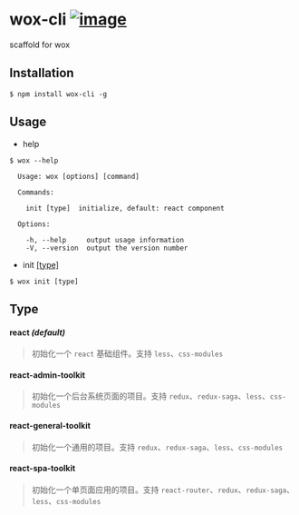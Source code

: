 # wox-cli  [![image](https://img.shields.io/npm/v/wox-cli.svg)](https://www.npmjs.com/package/wox-cli)

scaffold for wox

## Installation

```
$ npm install wox-cli -g
```

## Usage

* help

```
$ wox --help

  Usage: wox [options] [command]

  Commands:

    init [type]  initialize, default: react component

  Options:

    -h, --help     output usage information
    -V, --version  output the version number
```

* init [[type]](#type)

```
$ wox init [type]
```

## Type

#### react *(default)*

> 初始化一个 `react` 基础组件。支持 `less`、`css-modules`

#### react-admin-toolkit

> 初始化一个后台系统页面的项目。支持 `redux`、`redux-saga`、`less`、`css-modules`

#### react-general-toolkit

> 初始化一个通用的项目。支持 `redux`、`redux-saga`、`less`、`css-modules`

#### react-spa-toolkit

> 初始化一个单页面应用的项目。支持 `react-router`、`redux`、`redux-saga`、`less`、`css-modules`
